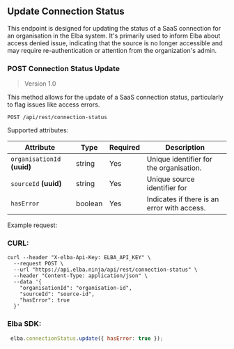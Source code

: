## Update Connection Status
This endpoint is designed for updating the status of a SaaS connection for an organisation in the Elba system. It's primarily used to inform Elba about access denied issue, indicating that the source is no longer accessible and may require re-authentication or attention from the organization's admin.

### POST Connection Status Update

> Version 1.0

This method allows for the update of a SaaS connection status, particularly to flag issues like access errors.

```plaintext
POST /api/rest/connection-status
```

Supported attributes:

| Attribute        | Type    | Required | Description                                |
|------------------|---------|----------|--------------------------------------------|
| `organisationId` **(uuid)**           | string    | Yes      | Unique identifier for the organisation.                     |
| `sourceId` **(uuid)**                  | string    | Yes      | Unique source identifier for 
| `hasError`       | boolean | Yes      | Indicates if there is an error with access.|


Example request:
### CURL:
```shell
curl --header "X-elba-Api-Key: ELBA_API_KEY" \
  --request POST \
  --url "https://api.elba.ninja/api/rest/connection-status" \
  --header "Content-Type: application/json" \
  --data '{
    "organisationId": "organisation-id",
    "sourceId": "source-id",
    "hasError": true
  }'
```

### Elba SDK:

```javascript
 elba.connectionStatus.update({ hasError: true });
```